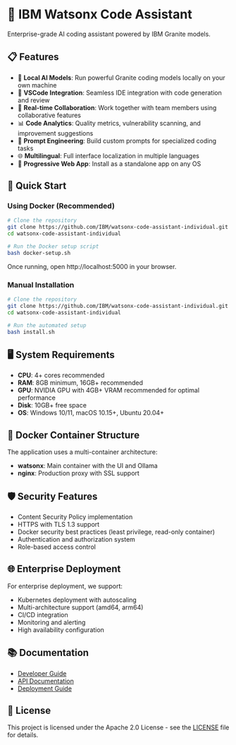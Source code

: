 # 🧠 IBM Watsonx Code Assistant

Enterprise-grade AI coding assistant powered by IBM Granite models.

## 📋 Features

- 🤖 **Local AI Models**: Run powerful Granite coding models locally on your own machine
- 🔧 **VSCode Integration**: Seamless IDE integration with code generation and review
- 🔁 **Real-time Collaboration**: Work together with team members using collaborative features
- 📊 **Code Analytics**: Quality metrics, vulnerability scanning, and improvement suggestions
- 🎯 **Prompt Engineering**: Build custom prompts for specialized coding tasks
- 🌐 **Multilingual**: Full interface localization in multiple languages
- 📱 **Progressive Web App**: Install as a standalone app on any OS

## 🚀 Quick Start

### Using Docker (Recommended)

```bash
# Clone the repository
git clone https://github.com/IBM/watsonx-code-assistant-individual.git
cd watsonx-code-assistant-individual

# Run the Docker setup script
bash docker-setup.sh
```

Once running, open http://localhost:5000 in your browser.

### Manual Installation

```bash
# Clone the repository
git clone https://github.com/IBM/watsonx-code-assistant-individual.git
cd watsonx-code-assistant-individual

# Run the automated setup
bash install.sh
```

## 🖥️ System Requirements

- **CPU**: 4+ cores recommended
- **RAM**: 8GB minimum, 16GB+ recommended
- **GPU**: NVIDIA GPU with 4GB+ VRAM recommended for optimal performance
- **Disk**: 10GB+ free space
- **OS**: Windows 10/11, macOS 10.15+, Ubuntu 20.04+

## 🔄 Docker Container Structure

The application uses a multi-container architecture:
- **watsonx**: Main container with the UI and Ollama
- **nginx**: Production proxy with SSL support

## 🛡️ Security Features

- Content Security Policy implementation
- HTTPS with TLS 1.3 support
- Docker security best practices (least privilege, read-only container)
- Authentication and authorization system
- Role-based access control

## 🌐 Enterprise Deployment

For enterprise deployment, we support:
- Kubernetes deployment with autoscaling
- Multi-architecture support (amd64, arm64)
- CI/CD integration
- Monitoring and alerting
- High availability configuration

## 📚 Documentation

- [Developer Guide](docs/DEVELOPER.md)
- [API Documentation](docs/API.md)
- [Deployment Guide](docs/DEPLOYMENT.md)

## 📄 License

This project is licensed under the Apache 2.0 License - see the [LICENSE](LICENSE) file for details.
